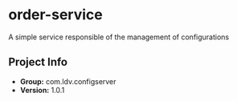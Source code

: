 # order-service
A simple service responsible of the management of configurations

## Project Info
<!-- START_VERSION -->
- **Group:** com.ldv.configserver
- **Version:** 1.0.1
<!-- END_VERSION -->
